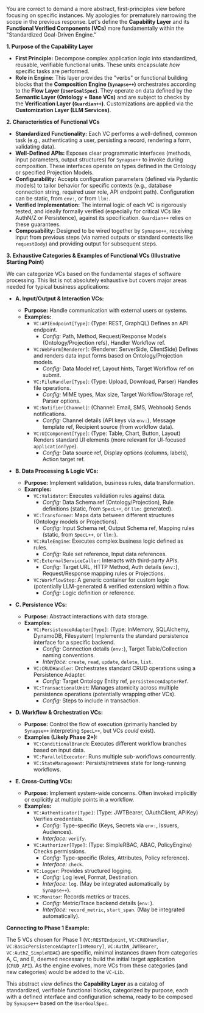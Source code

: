 You are correct to demand a more abstract, first-principles view before focusing on specific instances. My apologies for prematurely narrowing the scope in the previous response. Let's define the **Capability Layer** and its **Functional Verified Components (VCs)** more fundamentally within the "Standardized Goal-Driven Engine."

**1. Purpose of the Capability Layer**

- **First Principle:** Decompose complex application logic into standardized, reusable, verifiable functional units. These units encapsulate _how_ specific tasks are performed.
- **Role in Engine:** This layer provides the "verbs" or functional building blocks that the **Composition Engine (`Synapse++`)** orchestrates according to the **Flow Layer (`UserGoalSpec`)**. They operate on data defined by the **Semantic Layer (Ontology + Base VCs)** and are subject to checks by the **Verification Layer (`Guardian++`)**. Customizations are applied via the **Customization Layer (LLM Services)**.

**2. Characteristics of Functional VCs**

- **Standardized Functionality:** Each VC performs a well-defined, common task (e.g., authenticating a user, persisting a record, rendering a form, validating data).
- **Well-Defined APIs:** Exposes clear programmatic interfaces (methods, input parameters, output structures) for `Synapse++` to invoke during composition. These interfaces operate on types defined in the Ontology or specified Projection Models.
- **Configurability:** Accepts configuration parameters (defined via Pydantic models) to tailor behavior for specific contexts (e.g., database connection string, required user role, API endpoint path). Configuration can be static, from `env:`, or from `llm:`.
- **Verified Implementation:** The internal logic of each VC is rigorously tested, and ideally formally verified (especially for critical VCs like AuthN/Z or Persistence), against its specification. `Guardian++` relies on these guarantees.
- **Composability:** Designed to be wired together by `Synapse++`, receiving input from previous steps (via named outputs or standard contexts like `requestBody`) and providing output for subsequent steps.

**3. Exhaustive Categories & Examples of Functional VCs (Illustrative Starting Point)**

We can categorize VCs based on the fundamental stages of software processing. This list is not absolutely exhaustive but covers major areas needed for typical business applications:

- **A. Input/Output & Interaction VCs:**

  - **Purpose:** Handle communication with external users or systems.
  - **Examples:**
    - `VC:APIEndpoint[Type]`: (Type: REST, GraphQL) Defines an API endpoint.
      - _Config:_ Path, Method, Request/Response Models (Ontology/Projection refs), Handler Workflow ref.
    - `VC:WebForm[Renderer]`: (Renderer: ServerSide, ClientSide) Defines and renders data input forms based on Ontology/Projection models.
      - _Config:_ Data Model ref, Layout hints, Target Workflow ref on submit.
    - `VC:FileHandler[Type]`: (Type: Upload, Download, Parser) Handles file operations.
      - _Config:_ MIME types, Max size, Target Workflow/Storage ref, Parser options.
    - `VC:Notifier[Channel]`: (Channel: Email, SMS, Webhook) Sends notifications.
      - _Config:_ Channel details (API keys via `env:`), Message template ref, Recipient source (from workflow data).
    - `VC:UIComponent[Type]`: (Type: Table, Chart, Button, Layout) Renders standard UI elements (more relevant for UI-focused `applicationType`).
      - _Config:_ Data source ref, Display options (columns, labels), Action target ref.

- **B. Data Processing & Logic VCs:**

  - **Purpose:** Implement validation, business rules, data transformation.
  - **Examples:**
    - `VC:Validator`: Executes validation rules against data.
      - _Config:_ Data Schema ref (Ontology/Projection), Rule definitions (static, from `SpecL++`, or `llm:` generated).
    - `VC:Transformer`: Maps data between different structures (Ontology models or Projections).
      - _Config:_ Input Schema ref, Output Schema ref, Mapping rules (static, from `SpecL++`, or `llm:`).
    - `VC:RuleEngine`: Executes complex business logic defined as rules.
      - _Config:_ Rule set reference, Input data references.
    - `VC:ExternalServiceCaller`: Interacts with third-party APIs.
      - _Config:_ Target URL, HTTP Method, Auth details (`env:`), Request/Response mapping rules or Projections.
    - `VC:WorkflowStep`: A generic container for custom logic (potentially LLM-generated & verified extension) within a flow.
      - _Config:_ Logic definition or reference.

- **C. Persistence VCs:**

  - **Purpose:** Abstract interactions with data storage.
  - **Examples:**
    - `VC:PersistenceAdapter[Type]`: (Type: InMemory, SQLAlchemy, DynamoDB, Filesystem) Implements the standard persistence interface for a specific backend.
      - _Config:_ Connection details (`env:`), Target Table/Collection naming conventions.
      - _Interface:_ `create`, `read`, `update`, `delete`, `list`.
    - `VC:CRUDHandler`: Orchestrates standard CRUD operations using a Persistence Adapter.
      - _Config:_ Target Ontology Entity ref, `persistenceAdapterRef`.
    - `VC:TransactionalUnit`: Manages atomicity across multiple persistence operations (potentially wrapping other VCs).
      - _Config:_ Steps to include in transaction.

- **D. Workflow & Orchestration VCs:**

  - **Purpose:** Control the flow of execution (primarily handled by `Synapse++` interpreting `SpecL++`, but VCs _could_ exist).
  - **Examples (Likely Phase 2+):**
    - `VC:ConditionalBranch`: Executes different workflow branches based on input data.
    - `VC:ParallelExecutor`: Runs multiple sub-workflows concurrently.
    - `VC:StateManagement`: Persists/retrieves state for long-running workflows.

- **E. Cross-Cutting VCs:**
  - **Purpose:** Implement system-wide concerns. Often invoked implicitly or explicitly at multiple points in a workflow.
  - **Examples:**
    - `VC:Authenticator[Type]`: (Type: JWTBearer, OAuthClient, APIKey) Verifies credentials.
      - _Config:_ Type-specific (Keys, Secrets via `env:`, Issuers, Audiences).
      - _Interface:_ `verify`.
    - `VC:Authorizer[Type]`: (Type: SimpleRBAC, ABAC, PolicyEngine) Checks permissions.
      - _Config:_ Type-specific (Roles, Attributes, Policy reference).
      - _Interface:_ `check`.
    - `VC:Logger`: Provides structured logging.
      - _Config:_ Log level, Format, Destination.
      - _Interface:_ `log`. (May be integrated automatically by `Synapse++`).
    - `VC:Monitor`: Records metrics or traces.
      - _Config:_ Metric/Trace backend details (`env:`).
      - _Interface:_ `record_metric`, `start_span`. (May be integrated automatically).

**Connecting to Phase 1 Example:**

The 5 VCs chosen for Phase 1 (`VC:RESTEndpoint`, `VC:CRUDHandler`, `VC:BasicPersistenceAdapter[InMemory]`, `VC:AuthN_JWTBearer`, `VC:AuthZ_SimpleRBAC`) are specific, minimal instances drawn from categories A, C, and E, deemed necessary to build the initial target application (`CRUD_API`). As the engine evolves, more VCs from these categories (and new categories) would be added to the `VC-Lib`.

This abstract view defines the **Capability Layer** as a catalog of standardized, verifiable functional blocks, categorized by purpose, each with a defined interface and configuration schema, ready to be composed by `Synapse++` based on the `UserGoalSpec`.

